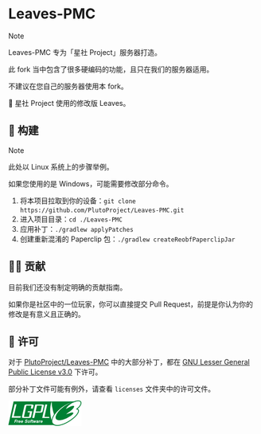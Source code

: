 # Leaves-PMC

> [!NOTE]
>
> Leaves-PMC 专为「星社 Project」服务器打造。
>
> 此 fork 当中包含了很多硬编码的功能，且只在我们的服务器适用。
> 
> 不建议在您自己的服务器使用本 fork。
>

🍃 星社 Project 使用的修改版 Leaves。

## 🔧 构建

> [!NOTE]
>
> 此处以 Linux 系统上的步骤举例。
>
> 如果您使用的是 Windows，可能需要修改部分命令。
>

1. 将本项目拉取到你的设备：`git clone https://github.com/PlutoProject/Leaves-PMC.git`
2. 进入项目目录：`cd ./Leaves-PMC`
3. 应用补丁：`./gradlew applyPatches`
4. 创建重新混淆的 Paperclip 包：`./gradlew createReobfPaperclipJar`

## 👨‍💻 贡献

目前我们还没有制定明确的贡献指南。

如果你是社区中的一位玩家，你可以直接提交 Pull Request，前提是你认为你的修改是有意义且正确的。

## 📄️ 许可

对于 [PlutoProject/Leaves-PMC](https://github.com/PlutoProject/common) 中的大部分补丁，都在
[GNU Lesser General Public License v3.0](https://www.gnu.org/licenses/lgpl-3.0.html) 下许可。

部分补丁文件可能有例外，请查看 `licenses` 文件夹中的许可文件。

![license](lgpl-v3.png)